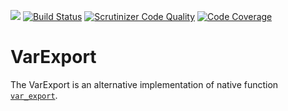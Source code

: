 [![](https://img.shields.io/packagist/dt/sakhcom/var-export.svg)](https://packagist.org/packages/sakhcom/var-export)
[![Build Status](https://travis-ci.org/SakhCom/var-export.svg?branch=master)](https://travis-ci.org/SakhCom/var-export)
[![Scrutinizer Code Quality](https://scrutinizer-ci.com/g/SakhCom/var-export/badges/quality-score.png?b=master)](https://scrutinizer-ci.com/g/SakhCom/var-export/?branch=master)
[![Code Coverage](https://scrutinizer-ci.com/g/SakhCom/var-export/badges/coverage.png?b=master)](https://scrutinizer-ci.com/g/SakhCom/var-export/?branch=master)

VarExport
=========

The VarExport is an alternative implementation of native 
function [`var_export`](http://www.php.net/var_export).